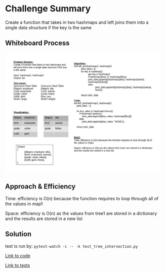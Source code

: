 # Challenge Summary

Create a function that takes in two hashmaps and left joins them into a single data structure if the key is the same

## Whiteboard Process

![Challenge 33 whiteboard](challenge33.jpg)

## Approach & Efficiency

Time: efficiency is O(n) because the function requires to loop through all of the values in map1

Space: efficiency is O(n) as the values from tree1 are stored in a dictionary and the results are stored in a new list

## Solution

test is run by: `pytest-watch -c -- -k test_tree_intersection.py`

[Link to code](../../code_challenges/hashtable_left_join.py)

[Link to tests](../../tests/code_challenges/test_hashtable_left_join.py)
